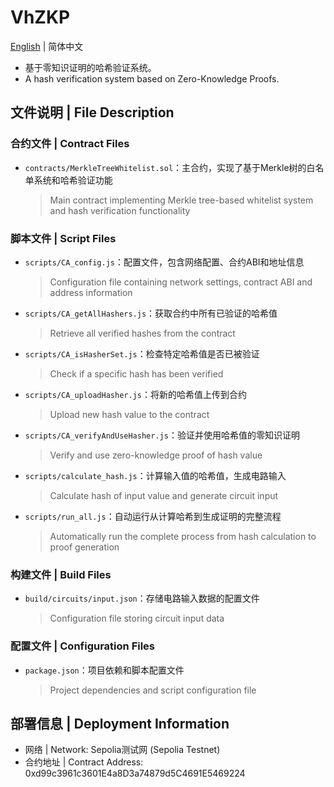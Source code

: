 # VhZKP

[English](./README_EN.md) | 简体中文

- 基于零知识证明的哈希验证系统。
- A hash verification system based on Zero-Knowledge Proofs.

## 文件说明 | File Description

### 合约文件 | Contract Files
- `contracts/MerkleTreeWhitelist.sol`：主合约，实现了基于Merkle树的白名单系统和哈希验证功能
  > Main contract implementing Merkle tree-based whitelist system and hash verification functionality

### 脚本文件 | Script Files
- `scripts/CA_config.js`：配置文件，包含网络配置、合约ABI和地址信息
  > Configuration file containing network settings, contract ABI and address information

- `scripts/CA_getAllHashers.js`：获取合约中所有已验证的哈希值
  > Retrieve all verified hashes from the contract

- `scripts/CA_isHasherSet.js`：检查特定哈希值是否已被验证
  > Check if a specific hash has been verified

- `scripts/CA_uploadHasher.js`：将新的哈希值上传到合约
  > Upload new hash value to the contract

- `scripts/CA_verifyAndUseHasher.js`：验证并使用哈希值的零知识证明
  > Verify and use zero-knowledge proof of hash value

- `scripts/calculate_hash.js`：计算输入值的哈希值，生成电路输入
  > Calculate hash of input value and generate circuit input

- `scripts/run_all.js`：自动运行从计算哈希到生成证明的完整流程
  > Automatically run the complete process from hash calculation to proof generation

### 构建文件 | Build Files
- `build/circuits/input.json`：存储电路输入数据的配置文件
  > Configuration file storing circuit input data

### 配置文件 | Configuration Files
- `package.json`：项目依赖和脚本配置文件
  > Project dependencies and script configuration file

## 部署信息 | Deployment Information
- 网络 | Network: Sepolia测试网 (Sepolia Testnet)
- 合约地址 | Contract Address: 0xd99c3961c3601E4a8D3a74879d5C4691E5469224 